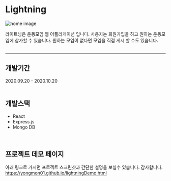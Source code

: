 # Lightning

![home image][logo]

[logo]: https://yongmon01.github.io/assets/css/images/img_c.jpg "app home image"

라이트닝은 운동모임 웹 어플리케이션 입니다. 사용자는 회원가입을 하고 원하는 운동모임에 참가할 수 있습니다.
원하는 모임이 없다면 모임을 직접 게시 할 수도 있습니다.
<br/><br/>

------

## 개발기간

2020.09.20 - 2020.10.20
<br/><br/>

## 개발스택

* React
* Express.js
* Mongo DB
<br/>

## 프로젝트 데모 페이지

아래 링크로 가시면 프로젝트 스크린샷과 간단한 설명을 보실수 있습니다. 감사합니다. <br/>
https://yongmon01.github.io/lightningDemo.html


